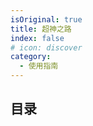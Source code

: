 ```yaml
---
isOriginal: true
title: 超神之路
index: false
# icon: discover
category:
  - 使用指南
---
```


## 目录
  

<!-- - [Markdown 展示](markdown.md)

- [页面展示](page.md)

- [禁用展示](disable.md)

- [加密展示](encrypt.md) -->
